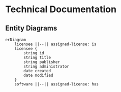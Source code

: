 # Technical Documentation

## Entity Diagrams

```mermaid
erDiagram
    licensee ||--|| assigned-license: is
    licensee {
        string id
        string title
        string publisher
        string administrator
        date created
        date modified
    }
    software ||--|| assigned-license: has
    
```

